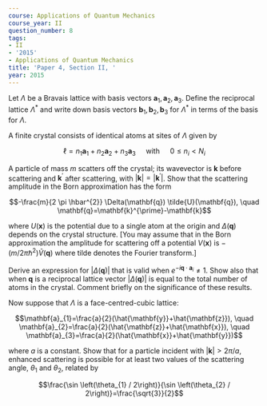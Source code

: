 ```yaml
---
course: Applications of Quantum Mechanics
course_year: II
question_number: 8
tags:
- II
- '2015'
- Applications of Quantum Mechanics
title: 'Paper 4, Section II, '
year: 2015
---
```




Let $\Lambda$ be a Bravais lattice with basis vectors $\mathbf{a}_{1}, \mathbf{a}_{2}, \mathbf{a}_{3}$. Define the reciprocal lattice $\Lambda^{*}$ and write down basis vectors $\mathbf{b}_{1}, \mathbf{b}_{2}, \mathbf{b}_{3}$ for $\Lambda^{*}$ in terms of the basis for $\Lambda$.

A finite crystal consists of identical atoms at sites of $\Lambda$ given by

$$\ell=n_{1} \mathbf{a}_{1}+n_{2} \mathbf{a}_{2}+n_{3} \mathbf{a}_{3} \quad \text { with } \quad 0 \leqslant n_{i}<N_{i}$$

A particle of mass $m$ scatters off the crystal; its wavevector is $\mathbf{k}$ before scattering and $\mathbf{k}^{\prime}$ after scattering, with $|\mathbf{k}|=\left|\mathbf{k}^{\prime}\right|$. Show that the scattering amplitude in the Born approximation has the form

$$-\frac{m}{2 \pi \hbar^{2}} \Delta(\mathbf{q}) \tilde{U}(\mathbf{q}), \quad \mathbf{q}=\mathbf{k}^{\prime}-\mathbf{k}$$

where $U(\mathbf{x})$ is the potential due to a single atom at the origin and $\Delta(\mathbf{q})$ depends on the crystal structure. [You may assume that in the Born approximation the amplitude for scattering off a potential $V(\mathbf{x})$ is $-\left(m / 2 \pi \hbar^{2}\right) \tilde{V}(\mathbf{q})$ where tilde denotes the Fourier transform.]

Derive an expression for $|\Delta(\mathbf{q})|$ that is valid when $e^{-i \mathbf{q} \cdot \mathbf{a}_{i}} \neq 1$. Show also that when $\mathbf{q}$ is a reciprocal lattice vector $|\Delta(\mathbf{q})|$ is equal to the total number of atoms in the crystal. Comment briefly on the significance of these results.

Now suppose that $\Lambda$ is a face-centred-cubic lattice:

$$\mathbf{a}_{1}=\frac{a}{2}(\hat{\mathbf{y}}+\hat{\mathbf{z}}), \quad \mathbf{a}_{2}=\frac{a}{2}(\hat{\mathbf{z}}+\hat{\mathbf{x}}), \quad \mathbf{a}_{3}=\frac{a}{2}(\hat{\mathbf{x}}+\hat{\mathbf{y}})$$

where $a$ is a constant. Show that for a particle incident with $|\mathbf{k}|>2 \pi / a$, enhanced scattering is possible for at least two values of the scattering angle, $\theta_{1}$ and $\theta_{2}$, related by

$$\frac{\sin \left(\theta_{1} / 2\right)}{\sin \left(\theta_{2} / 2\right)}=\frac{\sqrt{3}}{2}$$